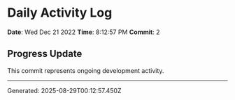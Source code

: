 # Daily Activity Log

**Date**: Wed Dec 21 2022
**Time**: 8:12:57 PM
**Commit**: 2

## Progress Update

This commit represents ongoing development activity.

---
Generated: 2025-08-29T00:12:57.450Z
